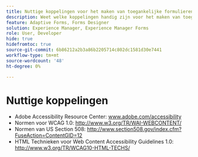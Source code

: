 ```yaml
---
title: Nuttige koppelingen voor het maken van toegankelijke formulieren in Forms Designer
description: Weet welke koppelingen handig zijn voor het maken van toegankelijke formulieren in Forms Designer.
feature: Adaptive Forms, Forms Designer
solution: Experience Manager, Experience Manager Forms
role: User, Developer
hide: true
hidefromtoc: true
source-git-commit: 6b86212a2b3a86b2205714c802dc1581d30e7441
workflow-type: tm+mt
source-wordcount: '48'
ht-degree: 0%

---
```



# Nuttige koppelingen

* Adobe Accessibility Resource Center: www.adobe.com/accessibility
* Normen voor WCAG 1.0: http://www.w3.org/TR/WAI-WEBCONTENT/
* Normen van US Section 508: http://www.section508.gov/index.cfm?FuseAction=ContentGID=12
* HTML Technieken voor Web Content Accessibility Guidelines 1.0: http://www.w3.org/TR/WCAG10-HTML-TECHS/
